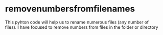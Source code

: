 # removenumbersfromfilenames

This pyhton code will help us to rename numerous files (any number of files).
I have focused to remove numbers from files in the folder or directory
